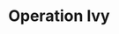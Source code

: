 ---
title: "Operation Ivy"
summary: "Defunct ska-punk band from Berkeley, California. Formed in May 1987, the band was only together for two years, breaking up in 1989 after being offered a major label deal by EMI. Members and went on to form , and later . Singer went on to , , and . Original Lineup: Jesse Michaels - Vocals, Lint - Guitar, Matt McCall - Bass, Dave Mello - Drums, Paul Bae - Saxophone ."
image: "operation-ivy.jpg"
apple_music_artist_url: "https://music.apple.com/gb/artist/operation-ivy/18242141"
---